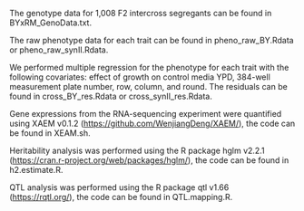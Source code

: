 The genotype data for 1,008 F2 intercross segregants can be found in BYxRM_GenoData.txt.

The raw phenotype data for each trait can be found in pheno_raw_BY.Rdata or pheno_raw_synII.Rdata.

We performed multiple regression for the phenotype for each trait with the following covariates: effect of growth on control media YPD, 384-well measurement plate number, row, column, and round. The residuals can be found in cross_BY_res.Rdata or cross_synII_res.Rdata.

Gene expressions from the RNA-sequencing experiment were quantified using XAEM v0.1.2 (https://github.com/WenjiangDeng/XAEM/), the code can be found in XEAM.sh.

Heritability analysis was performed using the R package hglm v2.2.1 (https://cran.r-project.org/web/packages/hglm/), the code can be found in h2.estimate.R.

QTL analysis was performed using the R package qtl v1.66 (https://rqtl.org/), the code can be found in QTL.mapping.R.
